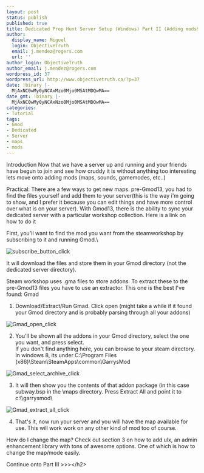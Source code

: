 ```yaml
---
layout: post
status: publish
published: true
title: Dedicated Prop Hunt Server Setup (Windows) Part II (Adding mods&#47;maps)
author:
  display_name: Miguel
  login: ObjectiveTruth
  email: j.mendez@rogers.com
  url: ''
author_login: ObjectiveTruth
author_email: j.mendez@rogers.com
wordpress_id: 37
wordpress_url: http://www.objectivetruth.ca/?p=37
date: !binary |-
  MjAxNC0wMy0yNCAxMzo0Mjo0MSAtMDQwMA==
date_gmt: !binary |-
  MjAxNC0wMy0yNCAxNzo0Mjo0MSAtMDQwMA==
categories:
- Tutorial
tags:
- Gmod
- Dedicated
- Server
- maps
- mods
---
```

Introduction
 Now that we have a server up and running and your friends have begun to
join and see how cruddy it is without anything too interesting lets move
onto adding mods (maps, sounds, gamemodes, etc..)

Practical:
 There are a few ways to get new maps. pre-Gmod13, you had to find the
files yourself and add them to your server(this is the way i'm going to
show, and I prefer it because you can edit things and have more control
over what is on your server). With Gmod13, there is the ability to sync
your dedicated server with a particular workshop collection. Here is a
link on how to do it 

First, you'll want to find the mod you want from the steamworkshop by
subscribing to it and running Gmod.\

![subscribe\_button\_click](http://www.objectivetruth.ca/wp-content/uploads/2014/03/subscribe_button_click.png)

It will download the files and store them in your Gmod directory (not
the dedicated server directory).

Steam workshop uses .gma files to store addons. To extract these to the
pre-Gmod13 files you have to use an extractor. This one is the best I've
found: Gmad

1. Download/Extract/Run Gmad. Click open (might take a while if it
found your Gmod directory and is probably parsing through all your
addons)

![Gmad\_open\_click](http://www.objectivetruth.ca/wp-content/uploads/2014/03/Gmad_open_click.png)

2. You'll be shown all the addons in your Gmod directory, select the
one you want, and press select.\
 If you don't find anything here, you can browse to your steam
directory. In windows 8, its under C:\\Program Files
(x86)\\Steam\\SteamApps\\common\\GarrysMod

![Gmad\_select\_archive\_click](http://www.objectivetruth.ca/wp-content/uploads/2014/03/Gmad_select_archive_click.png)

3. It will then show you the contents of that addon package (in this
case subway.bsp in the \\maps directory. Press Extract All and point it
to c:\\\\garrysmod\\

![Gmad\_extract\_all\_click](http://www.objectivetruth.ca/wp-content/uploads/2014/03/Gmad_extract_all_click.png)

4. That's it, now run your server and you will have the map available
for use. This will work work on any other kind of mod too of course.

How do I change the map?
 Check out section 3 on how to add ulx, an admin enhancement
library with tons of awesome options. One of which is how to change the
map/mode easily.

Continue onto Part III \>\>\></h2\>\
  
